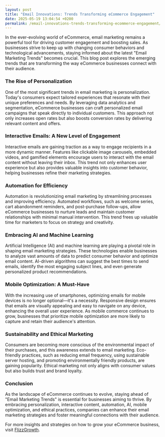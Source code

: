 ```yaml
---
layout: post
title: "Email Innovations: Trends Transforming eCommerce Engagement"
date: 2025-05-19 13:04:54 +0200
permalink: /email-innovations-trends-transforming-ecommerce-engagement/
---
```



In the ever-evolving world of eCommerce, email marketing remains a powerful tool for driving customer engagement and boosting sales. As businesses strive to keep up with changing consumer behaviors and technological advancements, staying informed about the latest "Email Marketing Trends" becomes crucial. This blog post explores the emerging trends that are transforming the way eCommerce businesses connect with their audience.

### The Rise of Personalization

One of the most significant trends in email marketing is personalization. Today's consumers expect tailored experiences that resonate with their unique preferences and needs. By leveraging data analytics and segmentation, eCommerce businesses can craft personalized email campaigns that speak directly to individual customers. This approach not only increases open rates but also boosts conversion rates by delivering relevant content and offers.

### Interactive Emails: A New Level of Engagement

Interactive emails are gaining traction as a way to engage recipients in a more dynamic manner. Features like clickable image carousels, embedded videos, and gamified elements encourage users to interact with the email content without leaving their inbox. This trend not only enhances user experience but also provides valuable insights into customer behavior, helping businesses refine their marketing strategies.

### Automation for Efficiency

Automation is revolutionizing email marketing by streamlining processes and improving efficiency. Automated workflows, such as welcome series, cart abandonment reminders, and post-purchase follow-ups, allow eCommerce businesses to nurture leads and maintain customer relationships with minimal manual intervention. This trend frees up valuable time for marketers to focus on strategy and creativity.

### Embracing AI and Machine Learning

Artificial Intelligence (AI) and machine learning are playing a pivotal role in shaping email marketing strategies. These technologies enable businesses to analyze vast amounts of data to predict consumer behavior and optimize email content. AI-driven algorithms can suggest the best times to send emails, identify the most engaging subject lines, and even generate personalized product recommendations.

### Mobile Optimization: A Must-Have

With the increasing use of smartphones, optimizing emails for mobile devices is no longer optional—it's a necessity. Responsive design ensures that emails are visually appealing and easy to navigate on any device, enhancing the overall user experience. As mobile commerce continues to grow, businesses that prioritize mobile optimization are more likely to capture and retain their audience's attention.

### Sustainability and Ethical Marketing

Consumers are becoming more conscious of the environmental impact of their purchases, and this awareness extends to email marketing. Eco-friendly practices, such as reducing email frequency, using sustainable server hosting, and promoting environmentally friendly products, are gaining popularity. Ethical marketing not only aligns with consumer values but also builds trust and brand loyalty.

### Conclusion

As the landscape of eCommerce continues to evolve, staying ahead of "Email Marketing Trends" is essential for businesses aiming to thrive. By embracing personalization, interactive content, automation, AI, mobile optimization, and ethical practices, companies can enhance their email marketing strategies and foster meaningful connections with their audience.

For more insights and strategies on how to grow your eCommerce business, visit [FlizzGrowth](https://flizzgrowth.com).